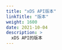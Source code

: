```yaml
---
title: "xDS API版本"
linkTitle: "版本"
weight: 1600
date: 2021-10-04
description: >
  xDS API的版本
---
```


